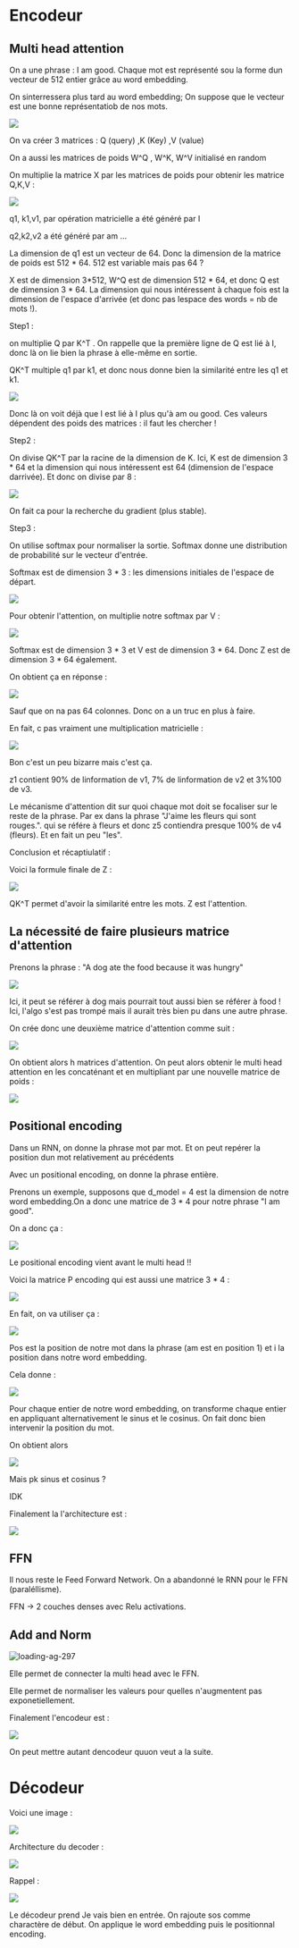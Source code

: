 # Encodeur

## Multi head attention

On a une phrase : I am good. Chaque mot est représenté sou la forme dun vecteur de 512 entier grâce au word embedding. 

On sinterressera plus tard au word embedding; On suppose que le vecteur est une bonne représentatiob de nos mots.

![](/home/bastien/Documents/TPS/2020-2021/Fouille%20de%20données/TP_noté/2021-04-29-13-33-58-image.png)

On va créer 3 matrices : Q (query) ,K (Key) ,V (value)

On a aussi les matrices de poids W^Q , W^K, W^V initialisé en random

On multiplie la matrice X par les matrices de poids pour obtenir les matrice Q,K,V : 

![](/home/bastien/Documents/TPS/2020-2021/Fouille%20de%20données/TP_noté/2021-04-29-13-37-58-image.png)

q1, k1,v1, par opération matricielle a été généré par I

q2,k2,v2 a été généré par am ...

La dimension de q1 est un vecteur de 64. Donc la dimension de la matrice de poids est 512 * 64. 512 est variable mais pas 64 ?

X est de dimension 3*512, W^Q est de dimension 512 * 64, et donc Q est de dimension 3 * 64. La dimension qui nous intéressent à chaque fois est la dimension de l'espace d'arrivée (et donc pas lespace des words = nb de mots !). 

Step1 :

on multiplie Q par K^T . On rappelle que la première ligne de Q est lié à I, donc là on lie bien la phrase à elle-même en sortie.

QK^T multiple q1 par k1, et donc nous donne bien la similarité entre les q1 et k1.

![](/home/bastien/Documents/TPS/2020-2021/Fouille%20de%20données/TP_noté/2021-04-29-13-51-20-image.png)

Donc là on voit déjà que I est lié à I plus qu'à am ou good. Ces valeurs dépendent des poids des matrices : il faut les chercher !

Step2 :

On divise QK^T par la racine de la dimension de K. Ici, K est de dimension 3 * 64 et la dimension qui nous intéressent est 64 (dimension de l'espace darrivée). Et donc on divise par 8 :

![](/home/bastien/Documents/TPS/Projet%20Inge/pi/Bert/.ressources/2021-04-29-14-11-29-image.png)

On fait ca pour la recherche du gradient (plus stable).

Step3 :

On utilise softmax pour normaliser la sortie. Softmax donne une distribution de probabilité sur le vecteur d'entrée.

Softmax est de dimension 3 * 3 : les dimensions initiales de l'espace de départ.

![](/home/bastien/Documents/TPS/Projet%20Inge/pi/Bert/.ressources/2021-04-29-14-12-17-image.png)

Pour obtenir l'attention, on multiplie notre softmax par V :

![](/home/bastien/Documents/TPS/Projet%20Inge/pi/Bert/.ressources/2021-04-29-14-21-08-image.png)

Softmax est de dimension 3 * 3 et V est de dimension 3 * 64. Donc Z est de dimension 3 * 64 également. 

On obtient ça en réponse :

![](/home/bastien/Documents/TPS/Projet%20Inge/pi/Bert/.ressources/2021-04-29-14-21-55-image.png)

Sauf que on na pas 64 colonnes. Donc on a un truc en plus à faire. 

En fait, c pas vraiment une multiplication matricielle :

![](/home/bastien/Documents/TPS/Projet%20Inge/pi/Bert/.ressources/2021-04-29-14-31-34-image.png)

Bon c'est un peu bizarre mais c'est ça.

z1 contient 90% de linformation de v1, 7% de linformation de v2 et 3%100 de v3.

Le mécanisme d'attention dit sur quoi chaque mot doit se focaliser sur le reste de la phrase. Par ex dans la phrase "J'aime les fleurs qui sont rouges.". qui se référe à fleurs  et donc z5 contiendra presque 100% de v4 (fleurs). Et en fait un peu "les". 

Conclusion et récaptiulatif :

Voici la formule finale de Z :

![](/home/bastien/Documents/TPS/Projet%20Inge/pi/Bert/.ressources/2021-04-29-14-50-27-image.png)

QK^T permet d'avoir la similarité entre les mots. Z est l'attention.

## La nécessité de faire plusieurs matrice d'attention

Prenons la phrase : "A dog ate the food because it was hungry"

![](/home/bastien/Documents/TPS/Projet%20Inge/pi/Bert/.ressources/2021-04-29-14-57-30-image.png)

Ici, it peut se référer à dog mais pourrait tout aussi bien se référer à food ! Ici, l'algo s'est pas trompé mais il aurait très bien pu dans une autre phrase.

On crée donc une deuxième matrice d'attention comme suit :

![](/home/bastien/Documents/TPS/Projet%20Inge/pi/Bert/.ressources/2021-04-29-15-00-16-image.png)

On obtient alors h matrices d'attention. On peut alors obtenir le multi head attention en les concaténant et en multipliant par une nouvelle matrice de poids :

![](/home/bastien/Documents/TPS/Projet%20Inge/pi/Bert/.ressources/2021-04-29-15-01-28-image.png)

## Positional encoding

Dans un RNN, on donne la phrase mot par mot. Et on peut repérer la position dun mot relativement au précédents

Avec un positional encoding, on donne la phrase entière. 

Prenons un exemple, supposons que d_model  = 4 est la dimension de notre word embedding.On a donc une matrice de 3 * 4 pour notre phrase "I am good".

On a donc ça :

![](.ressources/2021-04-29-19-10-09-image.png)

Le positional encoding vient avant le multi head !!

Voici la matrice P encoding qui est aussi une matrice 3 * 4 :

![](.ressources/2021-04-29-19-11-44-image.png)

En fait, on va utiliser ça :

![](.ressources/2021-04-29-19-13-00-image.png)

Pos est la position de notre mot dans la phrase (am est en position 1) et i la position dans notre word embedding.

Cela donne :

![](.ressources/2021-04-29-19-14-36-image.png)

Pour chaque entier de notre word embedding, on transforme chaque entier en appliquant alternativement le sinus et le cosinus. On fait donc bien intervenir la position du mot. 

On obtient alors 

![](.ressources/2021-04-29-19-17-39-image.png)

Mais pk sinus et cosinus ?

IDK 

Finalement la l'architecture est :

![](.ressources/2021-04-29-19-18-47-image.png)

## FFN

Il nous reste le Feed Forward Network. On a abandonné le RNN pour le FFN (paraléllisme).

FFN -> 2 couches denses avec Relu activations.

## Add and Norm

![loading-ag-297](.ressources/2021-04-29-19-21-23-image.png)

Elle permet de connecter la multi head avec le FFN. 

Elle permet de normaliser les valeurs pour quelles n'augmentent pas exponetiellement.

Finalement l'encodeur est :

![](.ressources/0244aaa0621300461a9d1484fd1160d02c3184d1.png)

On peut mettre autant dencodeur quuon veut a la suite.

# Décodeur

Voici une image :

![](.ressources/2021-04-29-19-27-14-image.png)

Architecture du decoder :

![](.ressources/2021-04-29-19-30-03-image.png)

Rappel :

![](.ressources/2021-04-29-19-41-13-image.png)

Le décodeur prend Je vais bien en entrée. On rajoute sos comme charactère de début. On applique le word embedding puis le positionnal encoding.

```

```
